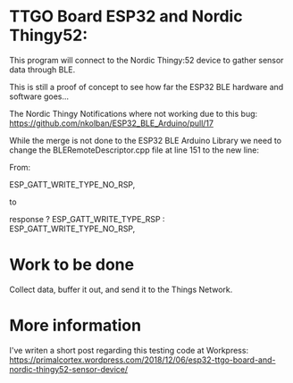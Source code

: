 # TTGO Board ESP32 and Nordic Thingy52:

This program will connect to the Nordic Thingy:52 device to gather sensor data through BLE.

This is still a proof of concept to see how far the ESP32 BLE hardware and software goes...

The Nordic Thingy Notifications where not working due to this bug: https://github.com/nkolban/ESP32_BLE_Arduino/pull/17

While the merge is not done to the ESP32 BLE Arduino Library we need to change the BLERemoteDescriptor.cpp file at line 151 to the new line:

From:

 ESP_GATT_WRITE_TYPE_NO_RSP,

to

 response ? ESP_GATT_WRITE_TYPE_RSP : ESP_GATT_WRITE_TYPE_NO_RSP,

# Work to be done

Collect data, buffer it out, and send it to the Things Network.

# More information

I've writen a short post regarding this testing code at Workpress: https://primalcortex.wordpress.com/2018/12/06/esp32-ttgo-board-and-nordic-thingy52-sensor-device/

